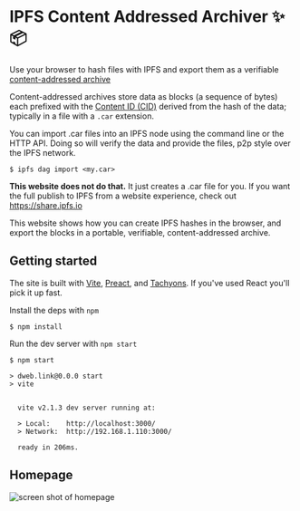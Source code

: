 # IPFS Content Addressed Archiver ✨📦

Use your browser to hash files with IPFS and export them as a verifiable [content-addressed archive]()

Content-addressed archives store data as blocks (a sequence of bytes) each prefixed with the [Content ID (CID)](https://docs.ipfs.io/concepts/content-addressing/) derived from the hash of the data; typically in a file with a `.car` extension.

You can import .car files into an IPFS node using the command line or the HTTP API. Doing so will verify the data and provide the files, p2p style over the IPFS network. 

```shell
$ ipfs dag import <my.car>
```

**This website does not do that.** It just creates a .car file for you. If you want the full publish to IPFS from a website experience, check out https://share.ipfs.io

This website shows how you can create IPFS hashes in the browser, and export the blocks in a portable, verifiable, content-addressed archive.

## Getting started

The site is built with [Vite], [Preact], and [Tachyons]. If you've used React you'll pick it up fast.

Install the deps with `npm`

```console
$ npm install
```

Run the dev server with `npm start`

```console
$ npm start

> dweb.link@0.0.0 start
> vite


  vite v2.1.3 dev server running at:

  > Local:    http://localhost:3000/
  > Network:  http://192.168.1.110:3000/

  ready in 206ms.
```

## Homepage

![screen shot of homepage](https://user-images.githubusercontent.com/58871/119691851-d2e0d100-be42-11eb-8e41-be9a3bdeb323.png)



[vite]: https://vitejs.dev/
[preact]: https://preactjs.com/
[tachyons]: https://tachyons.io/